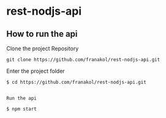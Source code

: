 # rest-nodjs-api
## How to run the api

Clone the project Repository
```
git clone https://github.com/franakol/rest-nodjs-api.git
```

Enter the project folder
``` 
$ cd https://github.com/franakol/rest-nodjs-api.git


Run the api

$ npm start
```

